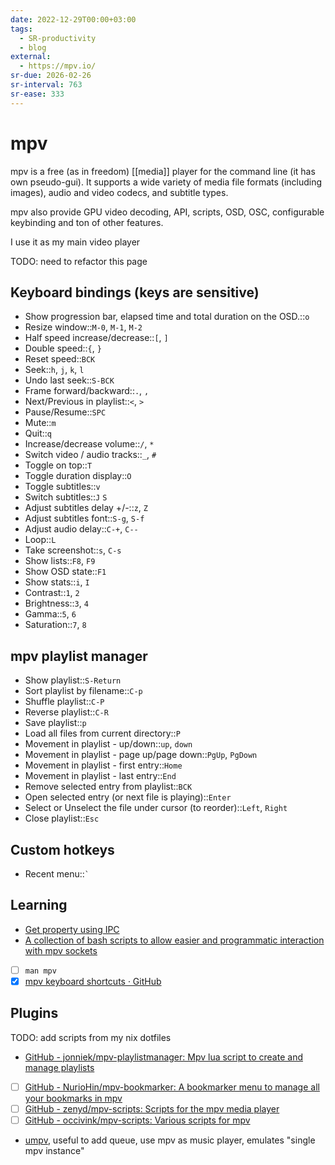 ```yaml
---
date: 2022-12-29T00:00+03:00
tags:
  - SR-productivity
  - blog
external:
  - https://mpv.io/
sr-due: 2026-02-26
sr-interval: 763
sr-ease: 333
---
```


# mpv

mpv is a free (as in freedom) [[media]] player for the command line (it has own
pseudo-gui). It supports a wide variety of media file formats (including
images), audio and video codecs, and subtitle types.

mpv also provide GPU video decoding, API, scripts, OSD, OSC, configurable
keybinding and ton of other features.

I use it as my main video player

TODO: need to refactor this page

## Keyboard bindings (keys are sensitive)

- Show progression bar, elapsed time and total duration on the OSD.::`o`
- Resize window::`M-0`, `M-1`, `M-2`
- Half speed increase/decrease::`[`, `]`
- Double speed::`{`, `}`
- Reset speed::`BCK`
- Seek::`h`, `j`, `k`, `l`
- Undo last seek::`S-BCK`
- Frame forward/backward::`.`, `,`
- Next/Previous in playlist::`<`, `>`
- Pause/Resume::`SPC`
- Mute::`m`
- Quit::`q`
- Increase/decrease volume::`/`, `*`
- Switch video / audio tracks::`_`, `#`
- Toggle on top::`T`
- Toggle duration display::`O`
- Toggle subtitles::`v`
- Switch subtitles::`J` `S`
- Adjust subtitles delay +/-::`z`, `Z` <!--SR:!2024-09-22,1,313-->
- Adjust subtitles font::`S-g`, `S-f` <!--SR:!2024-09-22,1,313-->
- Adjust audio delay::`C-+`, `C--`
- Loop::`L`
- Take screenshot::`s`, `C-s`
- Show lists::`F8`, `F9`
- Show OSD state::`F1`
- Show stats::`i`, `I`
- Contrast::`1`, `2`
- Brightness::`3`, `4`
- Gamma::`5`, `6`
- Saturation::`7`, `8`

## mpv playlist manager

- Show playlist::`S-Return`
- Sort playlist by filename::`C-p`
- Shuffle playlist::`C-P`
- Reverse playlist::`C-R`
- Save playlist::`p`
- Load all files from current directory::`P`
- Movement in playlist - up/down::`up`, `down`
- Movement in playlist - page up/page down::`PgUp`, `PgDown`
- Movement in playlist - first entry::`Home`
- Movement in playlist - last entry::`End`
- Remove selected entry from playlist::`BCK`
- Open selected entry (or next file is playing)::`Enter`
- Select or Unselect the file under cursor (to reorder)::`Left`, `Right`
- Close playlist::`Esc`

## Custom hotkeys

- Recent menu::`` ` ``

## Learning

- [Get property using IPC](https://stackoverflow.com/questions/62582594/get-full-path-of-currently-playing-file-in-mpv)
- [A collection of bash scripts to allow easier and programmatic interaction with mpv sockets](https://github.com/seanbreckenridge/mpv-sockets)
- [ ] `man mpv`
- [x] [mpv keyboard shortcuts · GitHub](https://gist.github.com/flatlinebb/07caa79fd3b9f3770788df21756a4611)

## Plugins

TODO: add scripts from my nix dotfiles

- [GitHub - jonniek/mpv-playlistmanager: Mpv lua script to create and manage playlists](https://github.com/jonniek/mpv-playlistmanager)
- [ ] [GitHub - NurioHin/mpv-bookmarker: A bookmarker menu to manage all your bookmarks in mpv](https://github.com/NurioHin/mpv-bookmarker/)
- [ ] [GitHub - zenyd/mpv-scripts: Scripts for the mpv media player](https://github.com/zenyd/mpv-scripts)
- [ ] [GitHub - occivink/mpv-scripts: Various scripts for mpv](https://github.com/occivink/mpv-scripts)
- [umpv](https://github.com/mpv-player/mpv/blob/master/TOOLS/umpv), useful to
add queue, use mpv as music player, emulates "single mpv instance"
